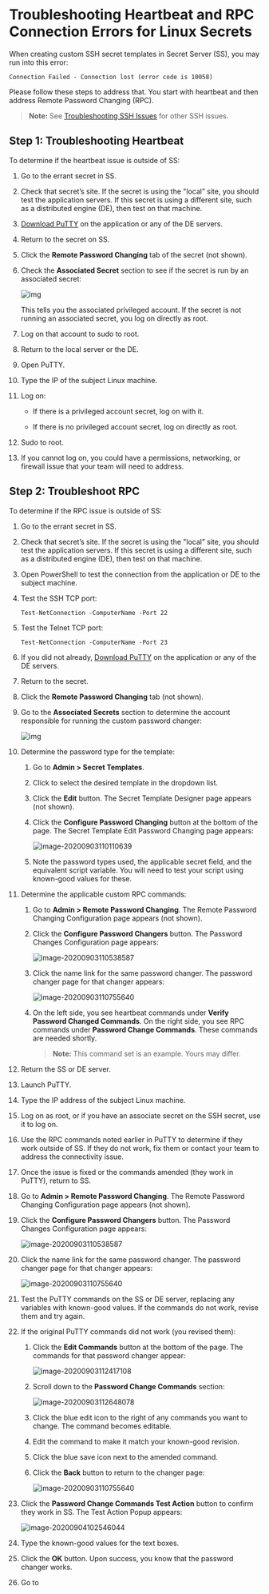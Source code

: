 [title]: # (Troubleshooting Heartbeat and RPC Connection Errors for Linux Secrets)
[tags]: # (troubleshooting, workaround, rpc, heartbeat, linux)
[priority]: # (1000)

# Troubleshooting Heartbeat and RPC Connection Errors for Linux Secrets

 When creating custom SSH secret templates in Secret Server (SS), you may run into this error:

`Connection Failed - Connection lost (error code is 10058)` 

Please follow these steps to address that. You start with heartbeat and then address Remote Password Changing (RPC). 

> **Note:** See [Troubleshooting SSH Issues](../ssh-issues/index.md) for other SSH issues.

## Step 1: Troubleshooting Heartbeat

To determine if the heartbeat issue is outside of SS: 

1. Go to the errant secret in SS. 

1. Check that secret’s site. If the secret is using the "local” site, you should test the application servers. If this secret is using a different site, such as a distributed engine (DE), then test on that machine.

2. [Download PuTTY](https://www.chiark.greenend.org.uk/~sgtatham/putty/latest.html) on the application or any of the DE servers. 

2. Return to the secret on SS.

2. Click the **Remote Password Changing** tab of the secret (not shown). 

2. Check the **Associated Secret** section to see if the secret is run by an associated secret:

   ![img](images/clip_image003.jpg)

   This tells you the associated privileged account. If the secret is not running an associated secret, you log on directly as root.  

1. Log on that account to sudo to root.

1. Return to the local server or the DE.

2. Open PuTTY.

3. Type the IP of the subject Linux machine.

4. Log on:

   - If there is a privileged account secret, log on with it. 

   - If there is no privileged account secret, log on directly as root.

5. Sudo to root.

6. If you cannot log on, you could have a permissions, networking, or firewall issue that your team will need to address.

## Step 2: Troubleshoot RPC 

To determine if the RPC issue is outside of SS: 

1. Go to the errant secret in SS. 

1. Check that secret’s site. If the secret is using the "local” site, you should test the application servers. If this secret is using a different site, such as a distributed engine (DE), then test on that machine.

1. Open PowerShell to test the connection from the application or DE to the subject machine.

1. Test the SSH TCP port:

   `Test-NetConnection -ComputerName -Port 22`

1. Test the Telnet TCP port:

   `Test-NetConnection -ComputerName -Port 23`

1. If you did not already, [Download PuTTY](https://www.chiark.greenend.org.uk/~sgtatham/putty/latest.html) on the application or any of the DE servers. 

1. Return to the secret.

1. Click the **Remote Password Changing** tab  (not shown).

1. Go to the **Associated Secrets** section to determine the account responsible for running the custom password changer:

   ![img](images/clip_image004.jpg)

1. Determine the password type for the template:

   1. Go to **Admin > Secret Templates**. 

   1. Click to select the desired template in the dropdown list.

   1. Click the **Edit** button. The Secret Template Designer page appears (not shown).

   1. Click the **Configure Password Changing** button at the bottom of the page. The Secret Template Edit Password Changing page appears:

      ![image-20200903110110639](images/image-20200903110110639.png)

   1. Note the password types used, the applicable secret field, and the equivalent script variable. You will need to test your script using known-good values for these.

1. Determine the applicable custom RPC commands:

    1. Go to **Admin > Remote Password Changing**. The Remote Password Changing Configuration page appears (not shown).

    1. Click the **Configure Password Changers** button. The Password Changes Configuration page appears:

       ![image-20200903110538587](images/image-20200903110538587.png)

    1. Click the name link for the same password changer. The password changer page for that changer appears:

       ![image-20200903110755640](images/image-20200903110755640.png)

    1. On the left side, you see heartbeat commands under **Verify Password Changed Commands**. On the right side, you see RPC commands under **Password Change Commands**. These commands are needed shortly.

       > **Note:** This command set is an example. Yours may differ.

1. Return the SS or DE server.

1. Launch PuTTY.

1. Type the IP address of the subject Linux machine.

1. Log on as root, or if you have an associate secret on the SSH secret, use it to log on.

1. Use the RPC commands noted earlier in PuTTY to determine if they work outside of SS. If they do not work, fix them or contact your team to address the connectivity issue.

1. Once the issue is fixed or the commands amended (they work in PuTTY), return to SS.

1. Go to **Admin > Remote Password Changing**. The Remote Password Changing Configuration page appears (not shown).

1. Click the **Configure Password Changers** button. The Password Changes Configuration page appears:

    ![image-20200903110538587](images/image-20200903110538587.png)

1. Click the name link for the same password changer. The password changer page for that changer appears:

    ![image-20200903110755640](images/image-20200903110755640.png)

1. Test the PuTTY commands on the SS or DE server, replacing any variables with known-good values. If the commands do not work, revise them and try again.

1. If the original PuTTY commands did not work (you revised them):
   
    1. Click the **Edit Commands** button at the bottom of the page. The commands for that password changer appear:
    
        ![image-20200903112417108](images/image-20200903112417108.png)
    
    1. Scroll down to the **Password Change Commands** section:
    
        ![image-20200903112648078](images/image-20200903112648078.png)
    
    1. Click the blue edit icon to the right of any commands you want to change. The command becomes editable.
    
    1. Edit the command to make it match your known-good revision.
    
    1. Click the blue save icon next to the amended command.
    
    1. Click the **Back** button to return to the changer page:
    
        ![image-20200903110755640](images/image-20200903110755640.png)
    
1. Click the **Password Change Commands Test Action** button to confirm they work in SS. The Test Action Popup appears:

     ![image-20200904102546044](images/image-20200904102546044.png)

1. Type the known-good values for the text boxes.

1. Click the **OK** button. Upon success, you know that the password changer works.

1. Go to 
